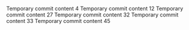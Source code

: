 Temporary commit content 4
Temporary commit content 12
Temporary commit content 27
Temporary commit content 32
Temporary commit content 33
Temporary commit content 45

